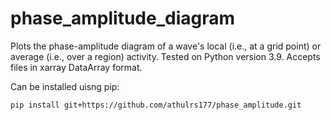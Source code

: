 # phase_amplitude_diagram
Plots the phase-amplitude diagram of a wave's local (i.e., at a grid point) or average (i.e., over a region) activity.
Tested on Python version 3.9.
Accepts files in xarray DataArray format.

Can be installed uisng pip:
```
pip install git+https://github.com/athulrs177/phase_amplitude.git 
```
